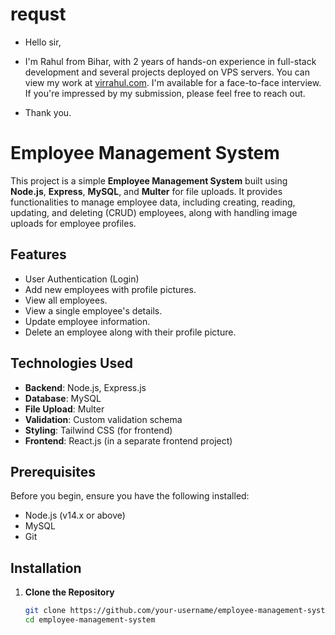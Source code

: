 # requst
- Hello sir,

- I'm Rahul from Bihar, with 2 years of hands-on experience in full-stack development and several projects deployed on VPS servers. You can view my work at [virrahul.com](https://virrahul.com). I'm available for a face-to-face interview. If you're impressed by my submission, please feel free to reach out.

- Thank you. 



# Employee Management System

This project is a simple **Employee Management System** built using **Node.js**, **Express**, **MySQL**, and **Multer** for file uploads. It provides functionalities to manage employee data, including creating, reading, updating, and deleting (CRUD) employees, along with handling image uploads for employee profiles.

## Features
- User Authentication (Login)
- Add new employees with profile pictures.
- View all employees.
- View a single employee's details.
- Update employee information.
- Delete an employee along with their profile picture.

## Technologies Used
- **Backend**: Node.js, Express.js
- **Database**: MySQL
- **File Upload**: Multer
- **Validation**: Custom validation schema
- **Styling**: Tailwind CSS (for frontend)
- **Frontend**: React.js (in a separate frontend project)

## Prerequisites
Before you begin, ensure you have the following installed:
- Node.js (v14.x or above)
- MySQL
- Git

## Installation
1. **Clone the Repository**
   ```bash
   git clone https://github.com/your-username/employee-management-system.git
   cd employee-management-system

